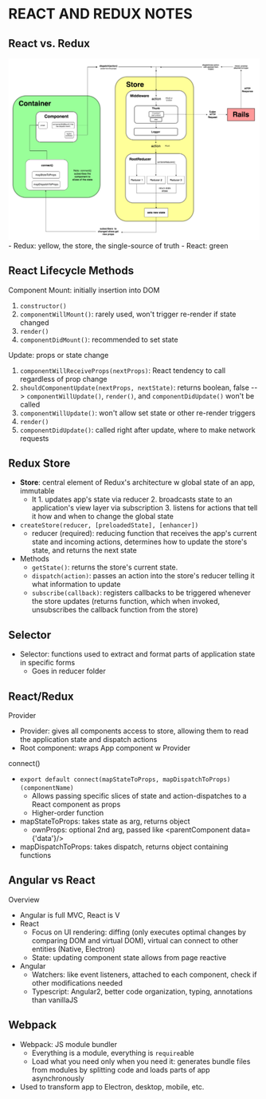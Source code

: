 # REACT AND REDUX NOTES

## React vs. Redux
<img src="../Images/ReduxCyclewRails.png" width=550/>
- Redux: yellow, the store, the single-source of truth
- React: green

## React Lifecycle Methods
Component Mount: initially insertion into DOM
1. ```constructor()```
2. ```componentWillMount()```: rarely used, won't trigger re-render if state changed
3. ```render()```
4. ```componentDidMount()```: recommended to set state

Update: props or state change
1. ```componentWillReceiveProps(nextProps)```: React tendency to call regardless of prop change
2. ```shouldComponentUpdate(nextProps, nextState)```: returns boolean, false --> ```componentWillUpdate()```, ```render()```, and ```componentDidUpdate()``` won't be called
3. ```componentWillUpdate()```: won't allow set state or other re-render triggers
4. ```render()```
5. ```componentDidUpdate()```: called right after update, where to make network requests

## Redux Store
- **Store**: central element of Redux's architecture w global state of an app, immutable
  - It 1. updates app's state via reducer 2. broadcasts state to an application's view layer via subscription 3. listens for actions that tell it how and when to change the global state
- ```createStore(reducer, [preloadedState], [enhancer])```
  - reducer (required): reducing function that receives the app's current state and incoming actions, determines how to update the store's state, and returns the next state
- Methods
  - ```getState()```: returns the store's current state.
  - ```dispatch(action)```: passes an action into the store's reducer telling it what information to update
  - ```subscribe(callback)```: registers callbacks to be triggered whenever the store updates (returns function, which when invoked, unsubscribes the callback function from the store)

## Selector
- Selector: functions used to extract and format parts of application state in specific forms
  - Goes in reducer folder

## React/Redux
Provider
- Provider: gives all components access to store, allowing them to read the application state and dispatch actions
- Root component: wraps App component w Provider

connect()
- ```export default connect(mapStateToProps, mapDispatchToProps)(componentName)```
  - Allows passing specific slices of state and action-dispatches to a React component as props
  - Higher-order function
- mapStateToProps: takes state as arg, returns object
  - ownProps: optional 2nd arg, passed like <parentComponent data={'data'}/>
- mapDispatchToProps: takes dispatch, returns object containing functions

## Angular vs React
Overview
- Angular is full MVC, React is V
- React
  - Focus on UI rendering: diffing (only executes optimal changes by comparing DOM and virtual DOM), virtual can connect to other entities (Native, Electron)
  - State: updating component state allows from page reactive
- Angular
  - Watchers: like event listeners, attached to each component, check if other modifications needed
  - Typescript: Angular2, better code organization, typing, annotations than vanillaJS

## Webpack
- Webpack: JS module bundler
  - Everything is a module, everything is ```require```able
  - Load what you need only when you need it: generates bundle files from modules by splitting code and loads parts of app asynchronously
- Used to transform app to Electron, desktop, mobile, etc.
